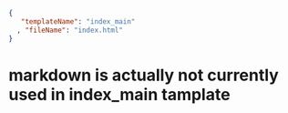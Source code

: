 ```json
{
   "templateName": "index_main"
  , "fileName": "index.html"
}
```

# markdown is actually not currently used in index_main tamplate
